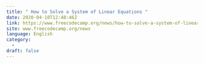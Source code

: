 ```yaml
---
title: " How to Solve a System of Linear Equations "
date: 2020-04-10T12:48:46Z
link: https://www.freecodecamp.org/news/how-to-solve-a-system-of-linear-equations/?utm_medium=RSS&utm_source=news.12bit.vn
site: www.freecodecamp.org/news
language: English
category:
  -   
draft: false
---
```

